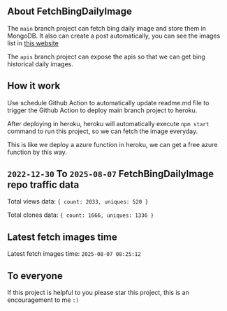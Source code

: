 ## About FetchBingDailyImage

The `main` branch project can fetch bing daily image and store them in MongoDB.
It also can create a post automatically, you can see the images list in [this website](https://oursalbum.netlify.app)

The `apis` branch project can expose the apis so that we can get bing historical daily images.

## How it work

Use schedule Github Action to automatically update readme.md file to trigger the Github Action to deploy main branch project to heroku.

After deploying in heroku, heroku will automatically execute `npm start` command to run this project, so we can fetch the image everyday.

This is like we deploy a azure function in heroku, we can get a free azure function by this way.

## `2022-12-30` To `2025-08-07` FetchBingDailyImage repo traffic data

Total views data: `{ count: 2033, uniques: 520 }`

Total clones data: `{ count: 1666, uniques: 1336 }`

## Latest fetch images time

Latest fetch images time: `2025-08-07 08:25:12`

## To everyone

If this project is helpful to you please star this project, this is an encouragement to me `:)`



